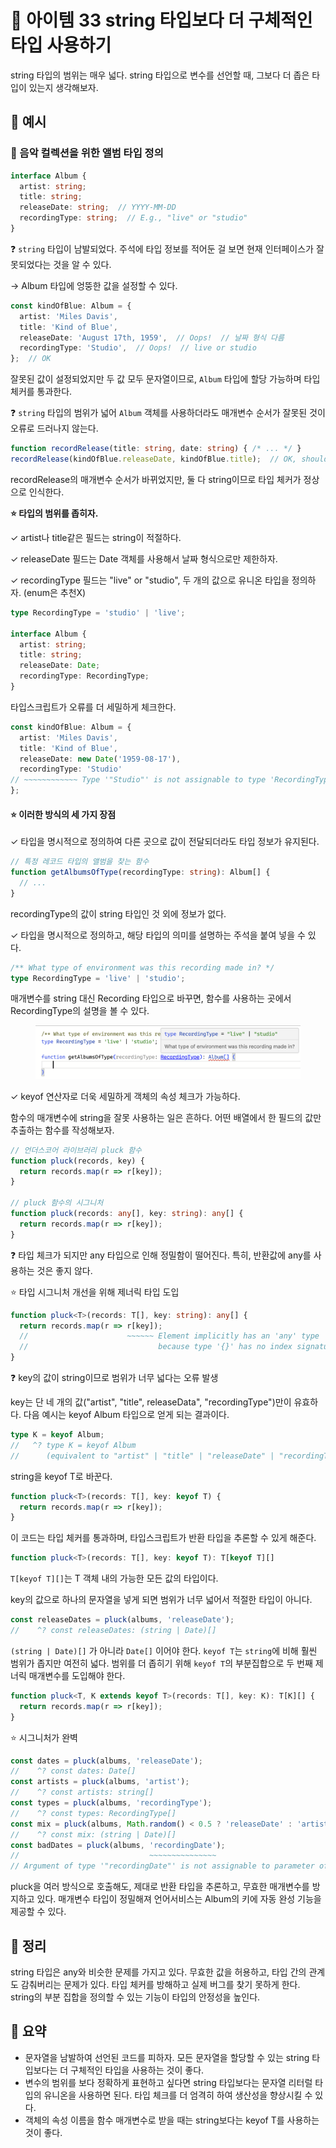 # 📎 아이템 33 string 타입보다 더 구체적인 타입 사용하기

string 타입의 범위는 매우 넓다. string 타입으로 변수를 선언할 때, 그보다 더 좁은 타입이 있는지 생각해보자.

## 📍 예시

### 🔗 음악 컬렉션을 위한 앨범 타입 정의

```typescript
interface Album {
  artist: string;
  title: string;
  releaseDate: string;  // YYYY-MM-DD
  recordingType: string;  // E.g., "live" or "studio"
}
```

❓ `string` 타입이 남발되었다. 주석에 타입 정보를 적어둔 걸 보면 현재 인터페이스가 잘못되었다는 것을 알 수 있다.

→ Album 타입에 엉뚱한 값을 설정할 수 있다.

```typescript
const kindOfBlue: Album = {
  artist: 'Miles Davis',
  title: 'Kind of Blue',
  releaseDate: 'August 17th, 1959',  // Oops!  // 날짜 형식 다름
  recordingType: 'Studio',  // Oops!  // live or studio
};  // OK
```

잘못된 값이 설정되었지만 두 값 모두 문자열이므로, `Album` 타입에 할당 가능하며 타입 체커를 통과한다.&#x20;

❓ `string` 타입의 범위가 넓어 `Album` 객체를 사용하더라도 매개변수 순서가 잘못된 것이 오류로 드러나지 않는다.

```typescript
function recordRelease(title: string, date: string) { /* ... */ }
recordRelease(kindOfBlue.releaseDate, kindOfBlue.title);  // OK, should be error
```

recordRelease의 매개변수 순서가 바뀌었지만, 둘 다 string이므로 타입 체커가 정상으로 인식한다.

**⭐️ 타입의 범위를 좁히자.**&#x20;

✓ artist나 title같은 필드는 string이 적절하다.

✓ releaseDate 필드는 Date 객체를 사용해서 날짜 형식으로만 제한하자.

✓ recordingType 필드는 "live" or "studio", 두 개의 값으로 유니온 타입을 정의하자. (enum은 추천X)

```typescript
type RecordingType = 'studio' | 'live';

interface Album {
  artist: string;
  title: string;
  releaseDate: Date;
  recordingType: RecordingType;
}
```

타입스크립트가 오류를 더 세밀하게 체크한다.

```typescript
const kindOfBlue: Album = {
  artist: 'Miles Davis',
  title: 'Kind of Blue',
  releaseDate: new Date('1959-08-17'),
  recordingType: 'Studio'
// ~~~~~~~~~~~~ Type '"Studio"' is not assignable to type 'RecordingType'
};
```

#### ⭐️ 이러한 방식의 세 가지 장점

✓ 타입을 명시적으로 정의하여 다른 곳으로 값이 전달되더라도 타입 정보가 유지된다.

```typescript
// 특정 레코드 타입의 앨범을 찾는 함수
function getAlbumsOfType(recordingType: string): Album[] {
  // ...
}
```

recordingType의 값이 string 타입인 것 외에 정보가 없다.

✓ 타입을 명시적으로 정의하고, 해당 타입의 의미를 설명하는 주석을 붙여 넣을 수 있다.

```typescript
/** What type of environment was this recording made in? */
type RecordingType = 'live' | 'studio';
```

매개변수를 string 대신 Recording 타입으로 바꾸면, 함수를 사용하는 곳에서 RecordingType의 설명을 볼 수 있다.

<figure><img src="../../.gitbook/assets/image (1).png" alt="" width="563"><figcaption></figcaption></figure>

✓ keyof 연산자로 더욱 세밀하게 객체의 속성 체크가 가능하다.

함수의 매개변수에 string을 잘못 사용하는 일은 흔하다. 어떤 배열에서 한 필드의 값만 추출하는 함수를 작성해보자.

```typescript
// 언더스코어 라이브러리 pluck 함수
function pluck(records, key) {
  return records.map(r => r[key]);
}

// pluck 함수의 시그니처
function pluck(records: any[], key: string): any[] {
  return records.map(r => r[key]);
}
```

❓ 타입 체크가 되지만 any 타입으로 인해 정밀함이 떨어진다. 특히, 반환값에 any를 사용하는 것은 좋지 않다.

⭐️ 타입 시그니처 개선을 위해 제너릭 타입 도입

```typescript
function pluck<T>(records: T[], key: string): any[] {
  return records.map(r => r[key]);
  //                      ~~~~~~ Element implicitly has an 'any' type
  //                             because type '{}' has no index signature
}
```

❓ key의 값이 string이므로 범위가 너무 넓다는 오류 발생

key는 단 네 개의 값("artist", "title", releaseData", "recordingType")만이 유효하다. 다음 예시는 keyof Album 타입으로 얻게 되는 결과이다.

```typescript
type K = keyof Album;
//   ^? type K = keyof Album
//      (equivalent to "artist" | "title" | "releaseDate" | "recordingType")
```

string을 keyof T로 바꾼다.

```typescript
function pluck<T>(records: T[], key: keyof T) {
  return records.map(r => r[key]);
}
```

이 코드는 타입 체커를 통과하며, 타입스크립트가 반환 타입을 추론할 수 있게 해준다.

```typescript
function pluck<T>(records: T[], key: keyof T): T[keyof T][]
```

`T[keyof T][]`는 T 객체 내의 가능한 모든 값의 타입이다.

key의 값으로 하나의 문자열을 넣게 되면 범위가 너무 넓어서 적절한 타입이 아니다.

```typescript
const releaseDates = pluck(albums, 'releaseDate');
//    ^? const releaseDates: (string | Date)[]
```

`(string | Date)[]` 가 아니라 `Date[]` 이어야 한다. `keyof T`는 `string`에 비해 훨씬 범위가 좁지만 여전히 넓다. 범위를 더 좁히기 위해 `keyof T`의 부분집합으로 두 번째 제너릭 매개변수를 도입해야 한다.

```typescript
function pluck<T, K extends keyof T>(records: T[], key: K): T[K][] {
  return records.map(r => r[key]);
}
```

⭐️ 시그니처가 완벽

```typescript
const dates = pluck(albums, 'releaseDate');
//    ^? const dates: Date[]
const artists = pluck(albums, 'artist');
//    ^? const artists: string[]
const types = pluck(albums, 'recordingType');
//    ^? const types: RecordingType[]
const mix = pluck(albums, Math.random() < 0.5 ? 'releaseDate' : 'artist');
//    ^? const mix: (string | Date)[]
const badDates = pluck(albums, 'recordingDate');
//                             ~~~~~~~~~~~~~~~
// Argument of type '"recordingDate"' is not assignable to parameter of type ...
```

pluck을 여러 방식으로 호출해도, 제대로 반환 타입을 추론하고, 무효한 매개변수를 방지하고 있다. 매개변수 타입이 정밀해져 언어서비스는 Album의 키에 자동 완성 기능을 제공할 수 있다.

## 📍 정리

string 타입은 any와 비슷한 문제를 가지고 있다. 무효한 값을 허용하고, 타입 간의 관계도 감춰버리는 문제가 있다. 타입 체커를 방해하고 실제 버그를 찾기 못하게 한다. string의 부분 집합을 정의할 수 있는 기능이 타입의 안정성을 높인다.

## 📍 요약

* 문자열을 남발하여 선언된 코드를 피하자. 모든 문자열을 할당할 수 있는 string 타입보다는 더 구체적인 타입을 사용하는 것이 좋다.
* 변수의 범위를 보다 정확하게 표현하고 싶다면 string 타입보다는 문자열 리터럴 타입의 유니온을 사용하면 된다. 타입 체크를 더 엄격히 하여 생산성을 향상시킬 수 있다.
* 객체의 속성 이름을 함수 매개변수로 받을 때는 string보다는 keyof T를 사용하는 것이 좋다.
